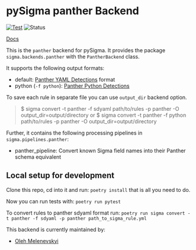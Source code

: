 # pySigma panther Backend

[![Test](https://github.com/panther-labs/pySigma-backend-panther/actions/workflows/test.yml/badge.svg)](https://github.com/panther-labs/pySigma-backend-panther/actions/workflows/test.yml)
![Status](https://img.shields.io/badge/Status-pre--release-orange)

[Docs](https://docs.panther.com/panther-developer-workflows/converting-sigma-rules)

This is the `panther` backend for pySigma. It provides the package `sigma.backends.panther` with the `PantherBackend` class.

It supports the following output formats:

- default: [Panther YAML Detections](https://docs.panther.com/detections/rules/yaml#simple-detections) format
- python (`-f python`): [Panther Python Detections](https://docs.panther.com/detections/rules/python)

To save each rule in separate file you can use `output_dir` backend option.

> $ sigma convert -t panther -f sdyaml path/to/rules -p panther -O output_dir=output/directory
> or
> $ sigma convert -t panther -f python path/to/rules -p panther -O output_dir=output/directory

Further, it contains the following processing pipelines in `sigma.pipelines.panther`:

- panther_pipeline: Convert known Sigma field names into their Panther schema equivalent

## Local setup for development

Clone this repo, cd into it and run:
`poetry install`
that is all you need to do.

Now you can run tests with:
`poetry run pytest`

To convert rules to panther sdyaml format run:
`poetry run sigma convert -t panther -f sdyaml -p panther path_to_sigma_rule.yml`

This backend is currently maintained by:

- [Oleh Melenevskyi](https://github.com/melenevskyi/)
